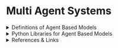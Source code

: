 # Multi Agent Systems


<details>
<summary>Definitions of Agent Based Models</summary>

<ol>
     <li> An agent-based model is a way of modeling some sort of phenomenon using discrete 
     “agents” which interact with other agents, sometimes in very complex ways. In case this is too abstract, you can think of agents as simulated people, and you’re trying to model how they interact with each other.
     </li>
</ol>

</details>


<details>
<summary>Python Libraries for Agent Based Models</summary>

[Mesa - Python]()
[AgentPy - Python](https://agentpy.readthedocs.io/en/latest/)
[NetLogo - Java](https://ccl.northwestern.edu/netlogo/)

</details>


<details>
<summary>References & Links</summary>
<br>

<h2>Multiagent systems</h2>

<details>
<summary>Books</summary>
<br>

- Wooldridge, M. J. (2009). An introduction to multiagent systems (second). John Wiley & Sons.

- Weiss, G. (2013). Multiagent Systems (second). MIT Press.

- Shoham, Y., & Leyton-Brown, K. (2008). Multiagent systems. Cambridge, England: Cambridge University Press.

</details>

<details>
<summary>Online articles</summary>
<br>

[Scientific Computing with Python](https://caam37830.github.io/book09_computing/agent_based_models.html) [Second Link](https://github.com/caam37830book)

[Introduction to Mesa: Agent-based Modeling in Python](https:/towardsdatascience.comintroduction-to-mesa-agent-based-modeling-in-python-bcb0596e1c9a)

[Types of Environments in AI](https://www.geeksforgeeks.orgtypes-of-environments-in-ai/)

[Why Coding Multi Agent Systems is Hard](https://hackernoon.comwhy-coding-multi-agent-systems-is-hard-2064e93e29bb)

[Scalable and Robust Multi-Agent Reinforcement Learning](https://wwwyoutube.com/watch?app=desktop&v=Yd6HNZnqjis)

[Multi-agent systems for Challenging Real-World problems](https://wwwturing.ac.uk/research/interest-groups/multi-agent-systems)

[Reactive vs Goal-oriented architectures](https://www.javatpoint.com/types-of-ai-agents)

[Youtube Masterclass from Michael J. Wooldridge](https://www.youtube.com/watch?v=NSvTjB23-ak)

[The Evolution of Trust](https://ncase.me/trust/)

[Relationship between Nash Equilibria and Pareto Optimal Solutions](./Slides/AgentSystems/Scientific_Papers/Nash&ParetoOptimal.pdf)

</details>


<h2>Computational Graphics</h2>

[Geometric Transformations](https://github.com/cgohlke/transformations/blob/master/transformations/transformations.py)

</details>